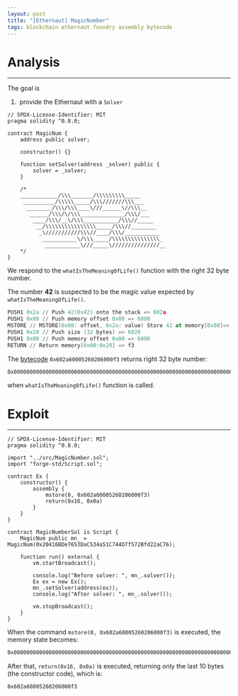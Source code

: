 ```yaml
---
layout: post
title: "[Ethernaut] MagicNumber"
tags: blockchain ethernaut foundry assembly bytecode
---
```


# Analysis

---

The goal is

1.  provide the Ethernaut with a `Solver`

```solidity
// SPDX-License-Identifier: MIT
pragma solidity ^0.8.0;

contract MagicNum {
    address public solver;

    constructor() {}

    function setSolver(address _solver) public {
        solver = _solver;
    }

    /*
    ____________/\\\_______/\\\\\\\\\_____        
     __________/\\\\\_____/\\\///////\\\___       
      ________/\\\/\\\____\///______\//\\\__      
       ______/\\\/\/\\\______________/\\\/___     
        ____/\\\/__\/\\\___________/\\\//_____    
         __/\\\\\\\\\\\\\\\\_____/\\\//________   
          _\///////////\\\//____/\\\/___________  
           ___________\/\\\_____/\\\\\\\\\\\\\\\_ 
            ___________\///_____\///////////////__
    */
}
```

We respond to the `whatIsTheMeaningOfLife()` function with the right 32 byte number.

The number **42** is suspected to be the magic value expected by `whatIsTheMeaningOfLife()`.

```nasm
PUSH1 0x2a // Push 42(0x42) onto the stack => 602a
PUSH1 0x00 // Push memory offset 0x00 => 6000
MSTORE // MSTORE(0x00: offset, 0x2a: value) Store 42 at memory[0x00]=> 52
PUSH1 0x20 // Push size (32 bytes) => 6020
PUSH1 0x00 // Push memory offset 0x00 => 6000
RETURN // Return memory[0x00:0x20] => f3
```

The [bytecode](https://www.evm.codes/) `0x602a60005260206000f3`  returns right 32 byte number:

```nasm
0x000000000000000000000000000000000000000000000000000000000000000000000000000000000000000000000000000000000000000000000000000000000000000000000000000000000000000000000000000000000000000000000000000000000000000000000000000000000000000000000000000000000000002a 
```

when `whatIsTheMeaningOfLife()` function is called.

# Exploit

---

```solidity
// SPDX-License-Identifier: MIT
pragma solidity ^0.8.0;

import "../src/MagicNumber.sol";
import "forge-std/Script.sol";

contract Ex {
    constructor() {
        assembly {
            mstore(0, 0x602a60005260206000f3)
            return(0x16, 0x0a)
        }
    }
}

contract MagicNumberSol is Script {
    MagicNum public mn_ = MagicNum(0x20416BDe7653DaC534a51C744D7f572Bfd22aC76);

    function run() external {
        vm.startBroadcast();

        console.log("Before solver: ", mn_.solver());
        Ex ex = new Ex();
        mn_.setSolver(address(ex));
        console.log("After solver: ", mn_.solver());

        vm.stopBroadcast();
    }
}
```

When the command `mstore(0, 0x602a60005260206000f3)` is executed, the memory state becomes:

```nasm
0x00000000000000000000000000000000000000000000000000000000000000000000000000000000000000000000000000000000000000000000000000000000000000000000000000000000000000000000000000000000000000000000000000000000000000000000000000000000000000000000602a60005260206000f3
```

After that, `return(0x16, 0x0a)` is executed, returning only the last 10 bytes (the constructor code), which is:

```nasm
0x602a60005260206000f3
```